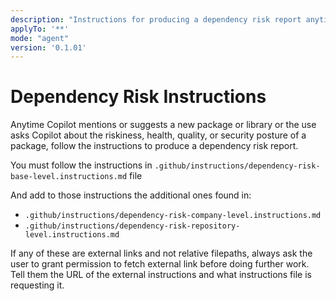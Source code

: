 ```yaml
---
description: "Instructions for producing a dependency risk report anytime user requests or Copilot suggests a package."
applyTo: '**'
mode: "agent"
version: '0.1.01'
---
```


# Dependency Risk Instructions

Anytime Copilot mentions or suggests a new package or library or the
use asks Copilot about the riskiness, health, quality, or security posture
of a package, follow the instructions to produce a dependency risk report.

You must follow the instructions in `.github/instructions/dependency-risk-base-level.instructions.md` file

And add to those instructions the additional ones found in:

- `.github/instructions/dependency-risk-company-level.instructions.md`
- `.github/instructions/dependency-risk-repository-level.instructions.md`

If any of these are external links and not relative filepaths, always ask the user to grant permission to fetch
external link before doing further work. Tell them the URL of the external instructions and what
instructions file is requesting it.
